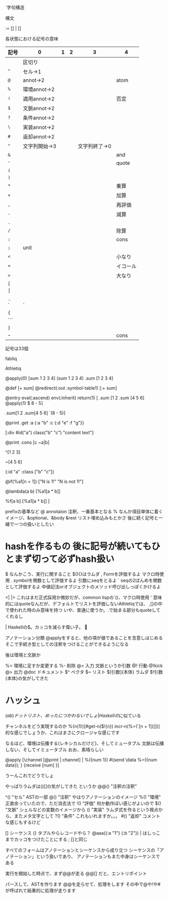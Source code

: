 `字句構造


構文
<form> := [<annotaion>] <list> | [<tag>] <cell>

各状態における記号の意味

|記号|0|1|2|3|4|
| --- | --- | --- | --- | --- | --- |
|` `|区切り|||||
|`^`|セル->1|||||
|`@`|annot->2||||atom|
|`%`|環境annot->2|||||
|`!`|適用annot->2||||否定|
|`$`|文脈annot->2|||||
|`?`|条件annot->2|||||
|`\`|実装annot->2|||||
|`#`|返却annot->2|||||
|`"`|文字列開始->3|||文字列終了->0||
|`&`|||||and|
|`'`|||||quote|
|`(`||||||
|`)`||||||
|`*`|||||乗算|
|`+`|||||加算|
|`,`|||||再評価|
|`-`|||||減算|
|`.`||||||
|`/`|||||除算|
|`:`|||||cons|
|`;`|unit|||||
|`<`|||||小なり|
|`=`|||||イコール|
|`>`|||||大なり|
|`[`||||||
|`]`||||||
|`_`||||||
|`|`||||||
|`{`||||||
|```||||||
|`}`||||||
|`~`|||||cons|

記号は33個

fabliq

Athletiq

@apply(0) [sum 1 2 3 4]
(sum 1 2 3 4)
.sum [1 2 3 4]

@def [+ sum]
@redirect(:out :symbol-table1) [:+ sum]

@entry eval(:ascend) env(:inherit) return(1)
[
.sum [1 2 .sum [4 5 6] @apply(1) $ 8 - 5]

.sum[1 2 .sum[4 5 6] `(8 - 5)]

@print
.get :a {:a "b"
        :c {:d "e"
            :f "g"}}

[:div #id("a") class("b" "c") "content text"]

@print .cons [c ~a|b]

^[1 2 3]

~[4 5 6]

{:id "a" :class ["b" "c"]}

@if(%a1[n = 1]) ["N is 1!" "N is not 1!"]

@lambda(a b) [%a1[a * b]]

%f[a b] [%a1[a * b]]
]


prefixの基準など
@ annotaion 注釈、一番基本となる
% なんか項目単体に着くイメージ、&optional、&body &rest リスト埋め込みもとかさ
後に続く記号と一緒で一つの扱いとしたい
# hashを作るもの 後に記号が続いてもひとまず切って必ずhash扱い
$ なんかこう、実行に関すること $(){}はラムダ
, Formを評価するよ マクロ時使用
. symbolを関数として評価するよ 引数にseqをとるよ
` seqの2ばんめを関数として評価するよ
中値記法orオブジェクトのメソッド呼び出しっぽくかけるよ

<| |> これはまだ正式採用か微妙だが、common lispの`()、マクロ時使用
' 意味的にはquoteなんだが、デフォルトでリストを評価しないAthletiqでは、
,[]の中で使われた時のみ意味を持つ
いや、普通に使うか。.で始まる部分もquoteしてくれるし

| Haskellの$。カッコを減らす偉い子。


アノテーション分類
@applyをすると、他の項が値であることを含意しはじめる
そこで手続き型としての注釈をつけることができるようになる

後は環境と文脈か

%= 環境に足すか変更する
%- 削除
@< 入力 文脈というか引数
@! 行動 @!kick
@> 出力
@doc ドキュメント
$^ ベクタ
$~ リスト
$[引数]{本体} ラムダ $!引数{本体}の気がしてきた
# ハッシュ
$(a b) ドットリスト、めったにつかわないでしょ
| Haskellの$に似ている

チャンネルをどう実現するのか
%{n(1)}[#get-n($!{n}) incr-n(%=(`[n + 1])[])]
的な感じでしょうか、これはまさにクロージャな感じです

なるほど、環境は伝播する(レキシカルだけど)、そしてミュータブル
文脈は伝播しない、そしてイミュータブル
おお、素晴らしい

@apply [\channel [@print | channel] |
      %({num 1})
      #{send \data %=(\{num data}); }
       {receive \[num] }]

うーんこれでどうでしょ

やっぱりラムダは\()[]の気がしてきた
というか
@@() "注釈の注釈"

^() "セル" ASTの一部
@() "注釈" やはりアノテーションのイメージ
%() "環境" 正直余っていたので、ただ消去法で
!() "評価" 何か動作ぽい感じがよいので
$() "文脈" シェルなどの変数のイメージから
\() "実装" ラムダ式を作るという視点から、またメタ文字として
?() "条件" これもいれますか。。。
#() "返却" コメントな感じもするけど

[] シーケンス
{} タプルやらレコードやら？
@aaa(\{:a "1"} {:b "2"})
| はしっこまでカッコをつけたことにする
; []と同じ

すべてのフォームはアノテーションとシーケンスから成り立つ
シーケンスの「アノテーション」という扱いであり、
アノテーションもまた中身はシーケンスである

実行を開始した時点で、まず@@が走る @@[] だと、エントリポイント

パースして、ASTを作ります
@@を走らせて、処理をします
その中で@や!や#が呼ばれて結果的に処理が走ります
